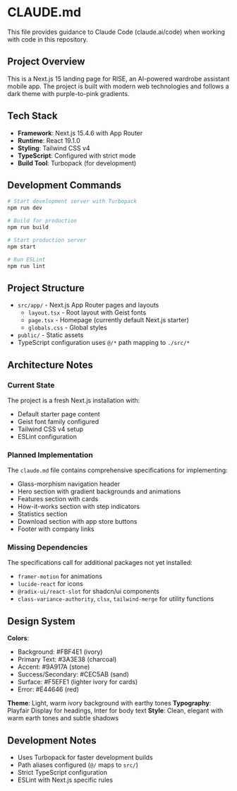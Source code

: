 # CLAUDE.md

This file provides guidance to Claude Code (claude.ai/code) when working with code in this repository.

## Project Overview

This is a Next.js 15 landing page for RISE, an AI-powered wardrobe assistant mobile app. The project is built with modern web technologies and follows a dark theme with purple-to-pink gradients.

## Tech Stack

- **Framework**: Next.js 15.4.6 with App Router
- **Runtime**: React 19.1.0
- **Styling**: Tailwind CSS v4
- **TypeScript**: Configured with strict mode
- **Build Tool**: Turbopack (for development)

## Development Commands

```bash
# Start development server with Turbopack
npm run dev

# Build for production
npm run build

# Start production server
npm start

# Run ESLint
npm run lint
```

## Project Structure

- `src/app/` - Next.js App Router pages and layouts
  - `layout.tsx` - Root layout with Geist fonts
  - `page.tsx` - Homepage (currently default Next.js starter)
  - `globals.css` - Global styles
- `public/` - Static assets
- TypeScript configuration uses `@/*` path mapping to `./src/*`

## Architecture Notes

### Current State
The project is a fresh Next.js installation with:
- Default starter page content
- Geist font family configured
- Tailwind CSS v4 setup
- ESLint configuration

### Planned Implementation
The `claude.md` file contains comprehensive specifications for implementing:
- Glass-morphism navigation header
- Hero section with gradient backgrounds and animations
- Features section with cards
- How-it-works section with step indicators
- Statistics section
- Download section with app store buttons
- Footer with company links

### Missing Dependencies
The specifications call for additional packages not yet installed:
- `framer-motion` for animations
- `lucide-react` for icons
- `@radix-ui/react-slot` for shadcn/ui components
- `class-variance-authority`, `clsx`, `tailwind-merge` for utility functions

## Design System

**Colors**: 
- Background: #FBF4E1 (ivory)
- Primary Text: #3A3E38 (charcoal)
- Accent: #9A917A (stone)
- Success/Secondary: #CEC5AB (sand)
- Surface: #F5EFE1 (lighter ivory for cards)
- Error: #E44646 (red)

**Theme**: Light, warm ivory background with earthy tones
**Typography**: Playfair Display for headings, Inter for body text
**Style**: Clean, elegant with warm earth tones and subtle shadows

## Development Notes

- Uses Turbopack for faster development builds
- Path aliases configured (`@/` maps to `src/`)
- Strict TypeScript configuration
- ESLint with Next.js specific rules
